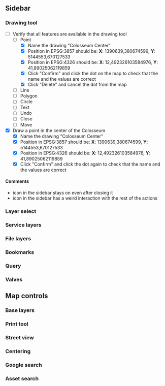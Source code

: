 ## Sidebar
### Drawing tool
- [ ] Verify that all features are available in the drawing tool
	- [ ] Point
		- [x] Name the drawing "Colosseum Center"
		- [x] Position in EPSG:3857 should be: **X**: 1390639,380674599, **Y**: 5144553,670127533
		- [x] Position in EPSG:4326 should be: **X**: 12,492326103584976, **Y**: 41,89025062119859
		- [x] Click "Confirm" and click the dot on the map to check that the name and the values are correct
		- [x] Click "Delete" and cancel the dot from the map
	- [ ] Line
	- [ ] Polygon
	- [ ] Circle
	- [ ] Text
	- [ ] Undo
	- [ ] Close
	- [ ] Move
- [x] Draw a point in the center of the Colosseum
	- [x] Name the drawing "Colosseum Center"
	- [x] Position in EPSG:3857 should be: **X**: 1390639,380674599, **Y**: 5144553,670127533
	- [x] Position in EPSG:4326 should be: **X**: 12,492326103584976, **Y**: 41,89025062119859
	- [x] Click "Confirm" and click the dot again to check that the name and the values are correct
#### Comments
- icon in the sidebar stays on even after closing it
- icon in the sidebar has a weird interaction with the rest of the actions
### Layer select
### Service layers
### File layers
### Bookmarks
### Query
### Valves
## Map controls
### Base layers
### Print tool
### Street view
### Centering
### Google search
### Asset search

 